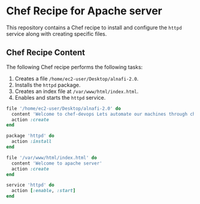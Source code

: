 # Chef Recipe for Apache server

This repository contains a Chef recipe to install and configure the `httpd` service along with creating specific files.

## Chef Recipe Content

The following Chef recipe performs the following tasks:
1. Creates a file `/home/ec2-user/Desktop/alnafi-2.0`.
2. Installs the `httpd` package.
3. Creates an index file at `/var/www/html/index.html`.
4. Enables and starts the `httpd` service.

```ruby
file '/home/ec2-user/Desktop/alnafi-2.0' do
  content 'Welcome to chef-devops Lets automate our machines through chef'
  action :create
end

package 'httpd' do
  action :install
end

file '/var/www/html/index.html' do
  content 'Welcome to apache server'
  action :create
end

service 'httpd' do
  action [:enable, :start]
end
